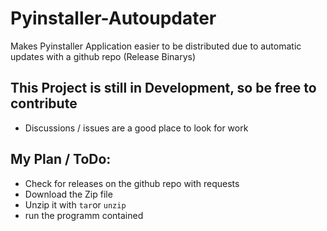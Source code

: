 # Pyinstaller-Autoupdater
Makes Pyinstaller Application easier to be distributed due to automatic updates with a github repo (Release Binarys)
## This Project is still in Development, so be free to contribute
- Discussions / issues are a good place to look for work

## My Plan / ToDo:
- Check for releases on the github repo with requests
- Download the Zip file
- Unzip it with ```tar```or ```unzip```
- run the programm contained
